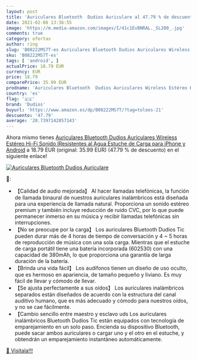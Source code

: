 ```yaml
---
layout: post
title: 'Auriculares Bluetooth  Dudios Auriculare al 47.79 % de descuento'
date: 2021-02-08 13:36:55
image: 'https://m.media-amazon.com/images/I/41c1EvBNRAL._SL200_.jpg'
comments: true
category: ofertas
author: ring
slug: 'B08222MS7T-es Auriculares Bluetooth Dudios Auriculares Wireless Estéreo...'
sku: 'B08222MS7T-es'
tags: [ 'android', ]
actualPrice: 18.79 EUR
currency: EUR
price: 18.79
comparePrice: 35.99 EUR
prodname: 'Auriculares Bluetooth  Dudios Auriculares Wireless Estéreo Hi-Fi Sonido IResistentes al Agua  Estuche de Carga para iPhone y Android'
country: 'es'
flag: '🇪🇸'
brand: 'Dudios'
buyurl: 'https://www.amazon.es/dp/B08222MS7T/?tag=tolees-21'
descuento: '47.79'
average: '28.7397142857143'
---
```


Ahora mismo tienes [Auriculares Bluetooth  Dudios Auriculares Wireless Estéreo Hi-Fi Sonido IResistentes al Agua  Estuche de Carga para iPhone y Android](https://www.amazon.es/dp/B08222MS7T/?tag=tolees-21) a 18.79 EUR (original: 35.99 EUR) (47.79 %  de descuento) en el siguiente enlace!

[![Auriculares Bluetooth  Dudios Auriculare](https://m.media-amazon.com/images/I/41c1EvBNRAL._SL200_.jpg)](https://www.amazon.es/dp/B08222MS7T/?tag=tolees-21)

🔎:

- 【Calidad de audio mejorada】 Al hacer llamadas telefónicas, la función de llamada binaural de nuestros auriculares inalámbricos está diseñada para una experiencia de llamada natural. Proporciona un sonido estéreo premium y también incluye reducción de ruido CVC, por lo que puede permanecer inmerso en su música y recibir llamadas telefónicas sin interrupciones.
- 【No se preocupe por la carga】 Los auriculares Bluetooth Dudios Tic pueden durar más de 4 horas de tiempo de conversación y 4 ~ 5 horas de reproducción de música con una sola carga. Mientras que el estuche de carga portátil tiene una batería incorporada (602530) con una capacidad de 380mAh, lo que proporciona una garantía de larga duración de la batería.
- 【Brinda una vida fácil】 Los audífonos tienen un diseño de uso oculto, que es hermoso en apariencia, de tamaño pequeño y liviano. Es muy fácil de llevar y cómodo de llevar.
- 【Se ajusta perfectamente a sus oídos】 Los auriculares inalámbricos separados están diseñados de acuerdo con la estructura del canal auditivo humano, que es más adecuado y cómodo para nuestros oídos, y no se cae fácilmente.
- 【Cambio sencillo entre maestro y esclavo uds Los auriculares inalámbricos Bluetooth Dudios Tic están equipados con tecnología de emparejamiento en un solo paso. Encienda su dispositivo Bluetooth, puede sacar ambos auriculares o cargar uno y el otro en el estuche, y obtendrán un emparejamiento instantáneo automáticamente.

[🛒 Visítala!!!](https://www.amazon.es/dp/B08222MS7T/?tag=tolees-21)

